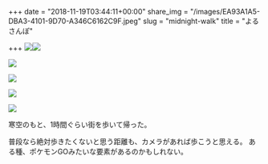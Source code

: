 +++
date = "2018-11-19T03:44:11+00:00"
share_img = "/images/EA93A1A5-DBA3-4101-9D70-A346C6162C9F.jpeg"
slug = "midnight-walk"
title = "よるさんぽ"

+++
![](/images/AD35CD77-6249-4F20-A0DF-81676A306871.jpeg)![](/images/EA93A1A5-DBA3-4101-9D70-A346C6162C9F.jpeg)

![](/images/D7B54DDB-AAC5-4C9B-9AB5-A92934B831F0.jpeg)

![](/images/04767B77-245D-4530-B732-71EE7830A546.jpeg)

![](/images/FF81D408-1620-42D4-B8FE-D75BC292D204.jpeg)

![](/images/2256AFCF-0E90-4443-A6A3-711B27336460.jpeg)

寒空のもと、1時間ぐらい街を歩いて帰った。

普段なら絶対歩きたくないと思う距離も、カメラがあれば歩こうと思える。
ある種、ポケモンGOみたいな要素があるのかもしれない。